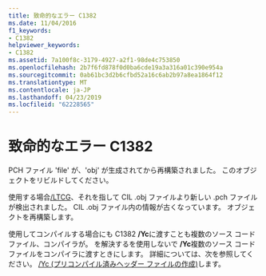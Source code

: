 ```yaml
---
title: 致命的なエラー C1382
ms.date: 11/04/2016
f1_keywords:
- C1382
helpviewer_keywords:
- C1382
ms.assetid: 7a100f8c-3179-4927-a2f1-98de4c753850
ms.openlocfilehash: 2b7f6fd878f0d0ba6cde19a3a316a01c390e954a
ms.sourcegitcommit: 0ab61bc3d2b6cfbd52a16c6ab2b97a8ea1864f12
ms.translationtype: MT
ms.contentlocale: ja-JP
ms.lasthandoff: 04/23/2019
ms.locfileid: "62228565"
---
```

# <a name="fatal-error-c1382"></a>致命的なエラー C1382

PCH ファイル 'file' が、'obj' が生成されてから再構築されました。 このオブジェクトをリビルドしてください。

使用する場合[/LTCG](../../build/reference/ltcg-link-time-code-generation.md)、それを指して CIL .obj ファイルより新しい .pch ファイルが検出されました。 CIL .obj ファイル内の情報が古くなっています。 オブジェクトを再構築します。

使用してコンパイルする場合にも C1382 **/Yc**に渡すことも複数のソース コード ファイル、コンパイラが。  を解決するを使用しないで **/Yc**複数のソース コード ファイルをコンパイラに渡すときにします。  詳細については、次を参照してください。 [/Yc (プリコンパイル済みヘッダー ファイルの作成)](../../build/reference/yc-create-precompiled-header-file.md)します。